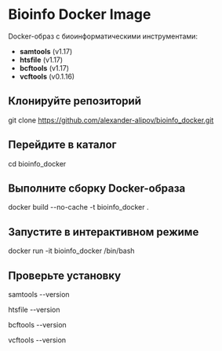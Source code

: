 # Bioinfo Docker Image

Docker-образ с биоинформатическими инструментами:
- **samtools** (v1.17)
- **htsfile**  (v1.17)
- **bcftools** (v1.17)
- **vcftools** (v0.1.16)

## Клонируйте репозиторий

git clone https://github.com/alexander-alipov/bioinfo_docker.git

## Перейдите в каталог 

cd bioinfo_docker

## Выполните сборку Docker-образа

docker build --no-cache -t bioinfo_docker .

## Запустите в интерактивном режиме

docker run -it bioinfo_docker /bin/bash

## Проверьте установку

samtools --version

htsfile --version

bcftools --version

vcftools --version

